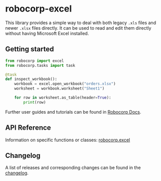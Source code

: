 # robocorp-excel

This library provides a simple way to deal with both legacy `.xls` files
and newer `.xlsx` files directly. It can be used to read and edit them
directly without having Microsoft Excel installed.

## Getting started

```python
from robocorp import excel
from robocorp.tasks import task

@task
def inspect_workbook():
    workbook = excel.open_workbook("orders.xlsx")
    worksheet = workbook.worksheet("Sheet1")

    for row in worksheet.as_table(header=True):
    	print(row)
```

Further user guides and tutorials can be found in [Robocorp Docs](https://robocorp.com/docs).

## API Reference

Information on specific functions or classes: [robocorp.excel](./api/robocorp.excel.md)

## Changelog

A list of releases and corresponding changes can be found in the [changelog](./CHANGELOG.md).
